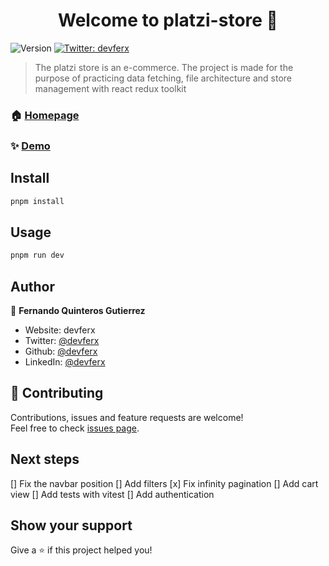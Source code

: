 <h1 align="center">Welcome to platzi-store 👋</h1>
<p>
  <img alt="Version" src="https://img.shields.io/badge/version-0.0.6-blue.svg?cacheSeconds=2592000" />
  <a href="https://twitter.com/devferx" target="_blank">
    <img alt="Twitter: devferx" src="https://img.shields.io/twitter/follow/devferx.svg?style=social" />
  </a>
</p>

> The platzi store is an e-commerce. The project is made for the purpose of practicing data fetching, file architecture and store management with react redux toolkit

### 🏠 [Homepage](https://the-platzi-store.vercel.app/)

### ✨ [Demo](https://the-platzi-store.vercel.app/)

## Install

```sh
pnpm install
```

## Usage

```sh
pnpm run dev
```

## Author

👤 **Fernando Quinteros Gutierrez**

* Website: devferx
* Twitter: [@devferx](https://twitter.com/devferx)
* Github: [@devferx](https://github.com/devferx)
* LinkedIn: [@devferx](https://linkedin.com/in/devferx)

## 🤝 Contributing

Contributions, issues and feature requests are welcome!<br />Feel free to check [issues page](https://github.com/devferx/the-platzi-store/issues).

## Next steps
[] Fix the navbar position
[] Add filters
[x] Fix infinity pagination
[] Add cart view
[] Add tests with vitest
[] Add authentication


## Show your support

Give a ⭐️ if this project helped you!

